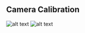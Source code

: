 ## Camera Calibration

![alt text](https://raw.githubusercontent.com/username/projectname/branch/path/to/img.png)
![alt text](https://github.com/hpotechius/DCAITI-Project.git/Application/Camera_Calibration/pattern_chessboard.png)